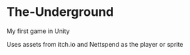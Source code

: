 # The-Underground
My first game in Unity

Uses assets from itch.io and Nettspend as the player or sprite

